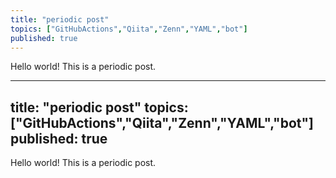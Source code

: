 ```yaml
---
title: "periodic post"
topics: ["GitHubActions","Qiita","Zenn","YAML","bot"]
published: true
---
```

Hello world!
This is a periodic post.

---
title: "periodic post"
topics: ["GitHubActions","Qiita","Zenn","YAML","bot"]
published: true
---
Hello world!
This is a periodic post.
